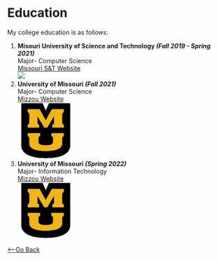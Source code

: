 # **Education**

My college education is as follows:
1. **Misouri University of Science and Technology *(Fall 2019 - Spring 2021)***  
  Major- Computer Science  
  [Missouri S&T Website](https://www.mst.edu/)  
  ![](https://static.yocket.in/images/universities/logos/missouri_state_university_logo.jpg)
2. **University of Missouri *(Fall 2021)***  
  Major- Computer Science  
  [Mizzou Website](https://missouri.edu/)  
  ![](https://github.com/blgzgg/Brian-Grassi-Markdown-Project/blob/main/mizzou_logo.jpg)
3. **University of Missouri *(Spring 2022)***  
  Major- Information Technology  
  [Mizzou Website](https://missouri.edu/)  
  ![](https://github.com/blgzgg/Brian-Grassi-Markdown-Project/blob/main/mizzou_logo.jpg)  
  
  [<--Go Back](https://github.com/blgzgg/Brian-Grassi-Markdown-Project/blob/main/README.md)
